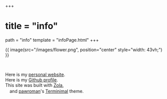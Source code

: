 +++
 # title = "info"
path = "info"
template = "infoPage.html"
+++

<!-- <br> -->

{{ image(src="/images/flower.png", position="center" style="width: 43vh;") }}
  
<br>

Here is my [personal website](https://callumbeaney.github.io/index.html).  
Here is my [Github profile](https://github.com/CallumBeaney).  
This site was built with [Zola](https://www.getzola.org/),  
　and [pawroman](https://github.com/pawroman)'s [Terminimal](https://github.com/pawroman/zola-theme-terminimal/) theme.